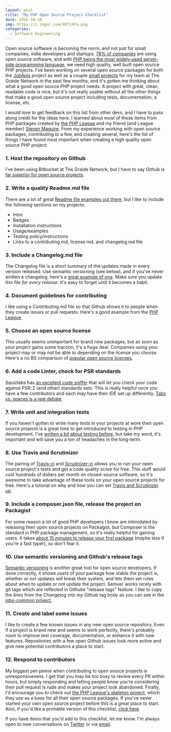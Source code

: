 ```yaml
---
layout: post
title: "My PHP Open Source Project Checklist"
date: 2016-10-10
img: https://i.imgur.com/XKTihFa.png
categories:
  - Software Engineering
---
```

Open source software is becoming the norm, and not just for small companies, indie developers and startups. [78% of companies](http://www.zdnet.com/article/its-an-open-source-world-78-percent-of-companies-run-open-source-software/) are using open source software, and with [PHP being the most widely-used server-side programming language](https://w3techs.com/technologies/overview/programming_language/all), we need high quality, well built open source PHP projects. I've been working on several open source packages for both the [JobApis](https://github.com/jobapis) project as well as a couple [small projects](https://bitbucket.org/account/user/thegraidenetwork/projects/OS) for my team at The Graide Network in the past few months, and it's gotten me thinking about what a good open source PHP project needs. A project with great, clean, readable code is nice, but it's not really usable without all the other things that make a good open source project including tests, documentation, a license, etc.

I would love to get feedback on this list from other devs, and I have to pass along credit for the ideas here. I learned about most of these items from PHP packages created by [the PHP League](https://github.com/thephpleague) and my friend (and League member) [Steven Maguire](https://twitter.com/stevenmaguire). From my experience working with open source packages, contributing to a few, and creating several, here's the list of things I have found most important when creating a high quality open source PHP project:

### 1. Host the repository on Github

I've been using Bitbucket at The Graide Network, but I have to say Github is [far superior for open source projects](http://blog.takipi.com/bitbucket-vs-github-its-more-than-just-features/).

### 2. Write a quality Readme.md file

There are a lot of great [Readme file examples out there](https://gist.github.com/PurpleBooth/109311bb0361f32d87a2), but I like to include the following sections on my projects:

*   Intro
*   Badges
*   Installation instructions
*   Usage/examples
*   Testing policy/instructions
*   Links to a contributing.md, license.md, and changelog.md file

### 3. Include a Changelog.md file

The Changelog file is a short summary of the updates made in every version released. Use semantic versioning (see below), and if you've never written a changelog, here's a [great example of one](http://keepachangelog.com/en/0.3.0/). Make sure you update this file _for every release_. It's easy to forget until it becomes a habit.

### 4. Document guidelines for contributing

I like using a Contributing.md file so that Github shows it to people when they create issues or pull requests. Here's a good example from the [PHP League](https://github.com/thephpleague/skeleton/blob/master/CONTRIBUTING.md).

### 5. Choose an open source license

This usually seems unimportant for brand new packages, but as soon as your project gains some traction, it's a huge deal. Companies using your project may or may not be able to depending on the license you choose. Here's a no BS comparison of [popular open source licenses](http://choosealicense.com/licenses/).

### 6. Add a code Linter, check for PSR standards

Squizlabs has [an excellent code sniffer](https://github.com/squizlabs/PHP_CodeSniffer/wiki) that will let you check your code against PSR-2 (and other) standards sets. This is really helpful once you have a few contributors and each may have their IDE set up differently. [Tabs vs. spaces is a real debate](https://www.jwz.org/doc/tabs-vs-spaces.html).

### 7. Write unit and integration tests

If you haven't gotten to write many tests in your projects at work then open source projects is a great time to get introduced to testing in PHP development. I've [written a bit about testing before](https://www.karllhughes.com/2016/writing-tests/), but take my word, it's important and will save you a ton of headaches in the long-term.

### 8. Use Travis and Scrutinizer

The pairing of [Travis-ci](https://travis-ci.org/) and [Scrutinizer-ci](https://scrutinizer-ci.com/) allows you to run your open source project's tests and get a code quality score for free. This stuff would cost hundreds of dollars per month on closed-source software, so it's awesome to take advantage of these tools on your open source projects for free. Here's a tutorial on why and how you can set [Travis and Scrutinizer up](https://www.airpair.com/continuous-integration/posts/your-code-sucks-travis-and-scrutinizer-ftw).

### 9. Include a composer.json file, release the project on Packagist

For some reason a lot of good PHP developers I know are intimidated by releasing their open source projects on Packagist, but Composer is the standard in PHP package management, so it's really helpful for gaining users. It takes [about 15 minutes to release your first package](http://blog.jgrossi.com/2013/creating-your-first-composer-packagist-package/) (maybe less if you're a fast typer), so don't fear it.

### 10. Use semantic versioning and Github's release tags

[Semantic versioning](http://semver.org/) is another great tool for open source developers. If done correctly, it shows users of your package how stable the project is, whether or not updates will break their system, and lets them set rules about when to update or not update the project. Semver works nicely with git tags which are reflected in Githubs "release tags" feature. I like to copy the lines from the Changelog into my Github tag body as you can see in the [jobs-common project.](https://github.com/jobapis/jobs-common/releases/tag/2.0.0-beta)

### 11. Create and label some issues

I like to create a few known issues in any new open source repository. Even if a project is brand new and seems to work perfectly, there's probably room to improve test coverage, documentation, or enhance it with new features. Repositories with a few open Github issues look more active and give new potential contributors a place to start.

### 12. Respond to contributors

My biggest pet-peeve when contributing to open source projects is unresponsiveness. I get that you may be too busy to review every PR within hours, but simply responding and letting people know you're considering their pull request is rude and makes your project look abandoned. Finally, I'd encourage you to check out [the PHP League's skeleton project](https://github.com/thephpleague/skeleton), which they use as a base for all their open source packages. If you've never started your own open source project before this is a great place to start. Also, if you'd like a printable version of this checklist, [click here](https://www.checkli.com/s/bBmbqXOe).

If you have items that you'd add to this checklist, let me know. I'm always open to new conversations on [Twitter](https://twitter.com/karllhughes) or via [email](mailto:khughes.me@gmail.com).
